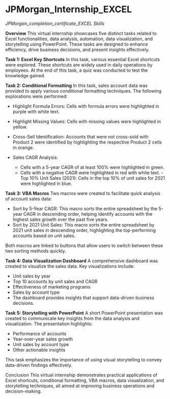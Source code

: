 # JPMorgan_Internship_EXCEL
*JPMorgan_completion_certificate_EXCEL Skills*

**Overview**
This virtual internship showcases five distinct tasks related to Excel functionalities, data analysis, automation, data visualization, and storytelling using PowerPoint. These tasks are designed to enhance efficiency, drive business decisions, and present insights effectively.

**Task 1: Excel Key Shortcuts**
In this task, various essential Excel shortcuts were explored. These shortcuts are widely used in daily operations by employees. At the end of this task, a quiz was conducted to test the knowledge gained.

**Task 2: Conditional Formatting**
In this task, sales account data was provided to apply various conditional formatting techniques. The following explorations were performed:

- Highlight Formula Errors: Cells with formula errors were highlighted in purple with white text.

- Highlight Missing Values: Cells with missing values were highlighted in yellow.
- Cross-Sell Identification: Accounts that were not cross-sold with Product 2 were identified by highlighting the respective Product 2 cells in orange.
- Sales CAGR Analysis:
  - Cells with a 5-year CAGR of at least 100% were highlighted in green.
  - Cells with a negative CAGR were highlighted in red with white text.
-Top 10% Unit Sales (2021): Cells in the top 10% of unit sales for 2021 were highlighted in blue.

**Task 3: VBA Macros**
Two macros were created to facilitate quick analysis of account sales data:

- Sort by 5-Year CAGR: This macro sorts the entire spreadsheet by the 5-year CAGR in descending order, helping identify accounts with the highest sales growth over the past five years.
- Sort by 2021 Unit Sales: This macro sorts the entire spreadsheet by 2021 unit sales in descending order, highlighting the top-performing accounts based on unit sales.

Both macros are linked to buttons that allow users to switch between these two sorting methods quickly.

**Task 4: Data Visualization Dashboard**
A comprehensive dashboard was created to visualize the sales data. Key visualizations include:

- Unit sales by year
- Top 10 accounts by unit sales and CAGR
- Effectiveness of marketing programs
- Sales by account type
- The dashboard provides insights that support data-driven business decisions.

**Task 5: Storytelling with PowerPoint**
A short PowerPoint presentation was created to communicate key insights from the data analysis and visualization. The presentation highlights:

- Performance of accounts
- Year-over-year sales growth
- Unit sales by account type
- Other actionable insights
  
This task emphasizes the importance of using visual storytelling to convey data-driven findings effectively.

Conclusion
This virtual internship demonstrates practical applications of Excel shortcuts, conditional formatting, VBA macros, data visualization, and storytelling techniques, all aimed at improving business operations and decision-making.
